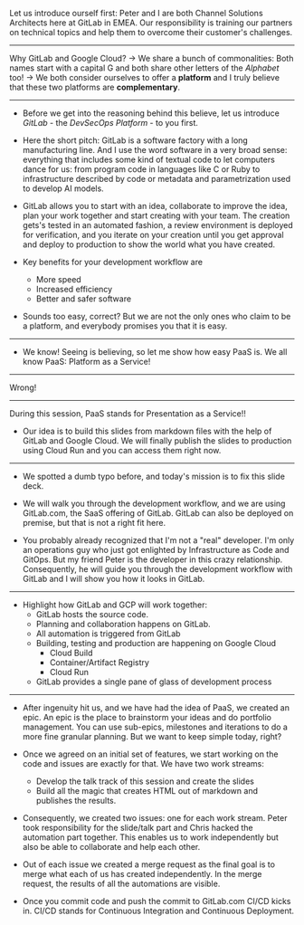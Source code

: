 Let us introduce ourself first: Peter and I are both Channel Solutions Architects here at GitLab in EMEA. Our responsibility is training our partners on technical topics and help them to overcome their customer's challenges.

--------------------------------------------------------------------------

Why GitLab and Google Cloud?
-> We share a bunch of commonalities: Both names start with a capital G and both share other letters of the _Alphabet_ too!
-> We both consider ourselves to offer a **platform** and I truly believe that these two platforms are **complementary**.

--------------------------------------------------------------------------

- Before we get into the reasoning behind this believe, let us introduce *GitLab* - the *DevSecOps Platform* - to you first.

- Here the short pitch: GitLab is a software factory with a long manufacturing line. And I use the word software in a very broad sense: everything that includes some kind of textual code to let computers dance for us: from program code in languages like C or Ruby to infrastructure described by code or metadata and parametrization used to develop AI models. 

- GitLab allows you to start with an idea, collaborate to improve the idea, plan your work together and start creating with your team. The creation gets's tested in an automated fashion, a review environment is deployed for verification, and you iterate on your creation until you get approval and deploy to production to show the world what you have created.

- Key benefits for your development workflow are
    - More speed
    - Increased efficiency
    - Better and safer software

- Sounds too easy, correct? But we are not the only ones who claim to be a platform, and everybody promises you that it is easy. 

--------------------------------------------------------------------------

- We know! Seeing is believing, so let me show how easy PaaS is. We all know PaaS: Platform as a Service! 

--------------------------------------------------------------------------

Wrong! 

--------------------------------------------------------------------------

During this session, PaaS stands for Presentation as a Service!!

- Our idea is to build this slides from markdown files with the help of GitLab and Google Cloud. We will finally publish the slides to production using Cloud Run and you can access them right now.

--------------------------------------------------------------------------

- We spotted a dumb typo before, and today's mission is to fix this slide deck. 

- We will walk you through the development workflow, and we are using GitLab.com, the SaaS offering of GitLab. GitLab can also be deployed on premise, but that is not a right fit here.

- You probably already recognized that I'm not a "real" developer. I'm only an operations guy who just got enlighted by Infrastructure as Code and GitOps. But my friend Peter is the developer in this crazy relationship. Consequently, he will guide you through the development workflow with GitLab and I will show you how it looks in GitLab.

-----------------------------------------------------------------------------------------------

- Highlight how GitLab and GCP will work together:
    - GitLab hosts the source code.
    - Planning and collaboration happens on GitLab.
    - All automation is triggered from GitLab
    - Building, testing and production are happening on Google Cloud
        - Cloud Build
        - Container/Artifact Registry
        - Cloud Run
    - GitLab provides a single pane of glass of development process

--------------------------------------------------------------------------

- After ingenuity hit us, and we have had the idea of PaaS, we created an epic. An epic is the place to brainstorm your ideas and do portfolio management. You can use sub-epics, milestones and iterations to  do a more fine granular planning. But we want to keep simple today, right?

- Once we agreed on an initial set of features, we start working on the code and issues are exactly for that. We have two work streams:

    - Develop the talk track of this session and create the slides
    - Build all the magic that creates HTML out of markdown and publishes the results.

- Consequently, we created two issues: one for each work stream. Peter took responsibility for the slide/talk part and Chris hacked the automation part together. This enables us to work independently but also be able to collaborate and help each other.

- Out of each issue we created a merge request as the final goal is to merge what each of us has created independently. In the merge request, the results of all the automations are visible.

- Once you commit code and push the commit to GitLab.com CI/CD kicks in. CI/CD stands for Continuous Integration and Continuous Deployment.
